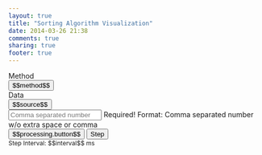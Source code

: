 ```yaml
---
layout: true
title: "Sorting Algorithm Visualization"
date: 2014-03-26 21:38
comments: true
sharing: true
footer: true
---
```


<link rel="stylesheet" type="text/css" href="{{ root_url }}/algorithm/css/bootstrap.css"/> <link rel="stylesheet" type="text/css" href="{{ root_url }}/algorithm/css/sorting.css"/> <script src="{{ root_url }}/algorithm/js/angular.js"></script> <script src="{{ root_url }}/algorithm/js/angular-sanitize.js"></script> <script src="{{ root_url }}/algorithm/js/ui-bootstrap-tpls-0.10.0.js"></script> <script src="{{ root_url }}/algorithm/js/alg.js"></script> <form name="myForm" class="form-horizontal" ng-app="SortAlg" ng-controller="SortCtrl"> <div class="form-group"> <label class="col-sm-2 control-label">Method</label> <div class="col-sm-10"> <button ng-repeat="method in sortingMethods.options" type="button" class="btn btn-sm btn-success" ng-model="sortingMethods.selected" btn-radio="'$$method$$'" ng-click="changeAlg(method)">$$method$$</button> </div> </div> <div class="form-group"> <label class="col-sm-2 control-label">Data</label> <div class="col-sm-4"> <button ng-repeat="source in dataSource.options" type="button" class="btn btn-info btn-sm" ng-model="dataSource.selected" btn-radio="'$$source$$'" ng-click="changeSource(source)">$$source$$</button> </div> <div class="col-sm-6" ng-class="{'has-error': myForm.data.$invalid}"> <input type="text" name="data" class="form-control" id="sortSource" placeholder="Comma separated number" ng-model="sortSource" required ng-pattern="/^[0-9]+(,[0-9]+)*$/" ng-change="updateSortData(sortSource)"> <span class="help-block" ng-show="myForm.data.$error.required">Required!</span> <span class="help-block" ng-show="myForm.data.$error.pattern">Format: Comma separated number w/o extra space or comma</span> </div> </div> <div class="form-group"> <div class="col-sm-offset-2 col-sm-2"> <button class="btn btn-sm btn-danger" ng-model="processing.button" ng-click="start(processing.button)" btn-checkbox btn-checkbox-false="'Start'" btn-checkbox-true="'Stop'">$$processing.button$$</button> <button class="btn btn-sm btn-warning" ng-click="step()">Step</button> </div> <div class="col-sm-2" style="font-size: 12px; padding: 0" ng-click="setSlider($event)"> Step Interval: $$interval$$ ms <div class="slider-bar"> <div class="slider" style="margin-left: $$marginLeft$$px" ng-mousedown="holdSlider($event)" ng-mouseup="releaseSlider($event)" ng-mouseleave="releaseSlider($event)" ng-mousemove="moveSlider($event)"> </div> </div> </div></div> <div class="form-group"> <div class="col-sm-offset-2 col-sm-6"> <bar-chart dataset="sortData" merge="isMerge"/> </div> <div class="col-sm-2"> <bar-legends legends="legends"/> </div> </div> <div class="form-group"> <div class="col-sm-offset-2 col-sm-10"> <pre ng-bind-html="processing.tips" style="height: 60px"></pre> </div> </div><div class="form-group"> <div class="col-sm-offset-2 col-sm-10"> <pre ng-bind-html="trustedCode(algText)"></pre> </div> </div> </form>

